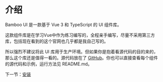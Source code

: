 # 介绍

Bamboo UI 是一款基于 Vue 3 和 TypeScript 的 UI 组件库。

这款组件库是在学习Vue中作为练习编写的，全程亲手编写，尽量不采用第三方库，包括现在看到的这个官网也几乎都是我自己写的。

所以强烈不建议将此 UI 库用于生产环境。但如果你是抱着看源代码的目的来的，那么这个库还是值得一看的。源代码放在了 [GitHub](https://github.com/Florian1v/Bamboo-UI_04)。你也可以直接查看每个组件的源代码和示例，运行方法见 README.md。

下一节：[安装](#/doc/install)